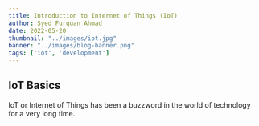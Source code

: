 ```yaml
---
title: Introduction to Internet of Things (IoT)
author: Syed Furquan Ahmad
date: 2022-05-20
thumbnail: "../images/iot.jpg"
banner: "../images/blog-banner.png"
tags: ['iot', 'development']
---
```


## IoT Basics

IoT or Internet of Things has been a buzzword in the world of technology for a
very long time.